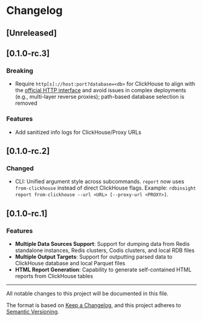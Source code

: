 # Changelog

## [Unreleased]

## [0.1.0-rc.3]

### Breaking
- Require `http[s]://host:port?database=<db>` for ClickHouse to align with the [official HTTP interface](https://clickhouse.com/docs/interfaces/http) and avoid issues in complex deployments (e.g., multi-layer reverse proxies); path-based database selection is removed

### Features
- Add sanitized info logs for ClickHouse/Proxy URLs

## [0.1.0-rc.2]

### Changed
- CLI: Unified argument style across subcommands. `report` now uses `from-clickhouse` instead of direct ClickHouse flags. Example: `rdbinsight report from-clickhouse --url <URL> [--proxy-url <PROXY>]`.

## [0.1.0-rc.1]

### Features
- **Multiple Data Sources Support**: Support for dumping data from Redis standalone instances, Redis clusters, Codis clusters, and local RDB files
- **Multiple Output Targets**: Support for outputting parsed data to ClickHouse database and local Parquet files
- **HTML Report Generation**: Capability to generate self-contained HTML reports from ClickHouse tables

---

All notable changes to this project will be documented in this file.

The format is based on [Keep a Changelog](https://keepachangelog.com/en/1.0.0/),
and this project adheres to [Semantic Versioning](https://semver.org/spec/v2.0.0.html).
